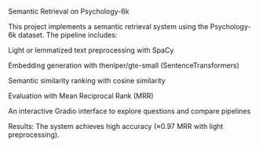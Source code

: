 Semantic Retrieval on Psychology-6k

This project implements a semantic retrieval system using the Psychology-6k dataset.
The pipeline includes:

Light or lemmatized text preprocessing with SpaCy

Embedding generation with thenlper/gte-small (SentenceTransformers)

Semantic similarity ranking with cosine similarity

Evaluation with Mean Reciprocal Rank (MRR)

An interactive Gradio interface to explore questions and compare pipelines

Results: The system achieves high accuracy (≈0.97 MRR with light preprocessing).
